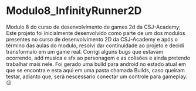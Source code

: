 # Modulo8_InfinityRunner2D
Modulo 8 do curso de desenvolvimento de games 2d da CSJ-Academy;
Este projeto foi inicialmente desenvolvido como parte de um dos modulos presentes no curso de desenvolvimento 2D da CSJ-Academy e após o término das aulas do modulo,
resolvi dar continuidade ao projeto e decidi transformalo em um game real. Corrigi alguns bugs que estavam ocorrendo, add musica e sfx ao personagem e as colisões e 
ainda pretendo trabalhar mais nele. Foi gerado uma build para android no estado atual em que se encontra e esta aqui em uma pasta chamada Builds, caso queiram testar, adianto que,
será nescessario conectar um controle para gameplay. 😉
